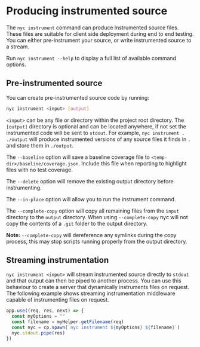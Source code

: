 # Producing instrumented source

The `nyc instrument` command can produce instrumented source files.
These files are suitable for client side deployment during end to end testing.
You can either pre-instrument your source, or write instrumented source to a stream.

Run `nyc instrument --help` to display a full list of available command options.

## Pre-instrumented source

You can create pre-instrumented source code by running:

```bash
nyc instrument <input> [output]
```

`<input>` can be any file or directory within the project root directory.
The `[output]` directory is optional and can be located anywhere, if not set the instrumented code will be sent to `stdout`.
For example, `nyc instrument . ./output` will produce instrumented versions of any source files it finds in `.` and store them in `./output`.

The `--baseline` option will save a baseline coverage file to `<temp-dir>/baseline/coverage.json`.
Include this file when reporting to highlight files with no test coverage.

The `--delete` option will remove the existing output directory before instrumenting.

The `--in-place` option will allow you to run the instrument command.

The `--complete-copy` option will copy all remaining files from the `input` directory to the `output` directory.
When using `--complete-copy` nyc will not copy the contents of a `.git` folder to the output directory.

**Note:** `--complete-copy` will dereference any symlinks during the copy process, this may stop scripts running properly from the output directory.

## Streaming instrumentation

`nyc instrument <input>` will stream instrumented source directly to `stdout` and that output can then be piped to another process.
You can use this behaviour to create a server that dynamically instruments files on request.
The following example shows streaming instrumentation middleware capable of instrumenting files on request.

```javascript
app.use((req, res, next) => {
  const myOptions = ""
  const filename = myHelper.getFilename(req)
  const nyc = cp.spawn(`nyc instrument ${myOptions} ${filename}`)
  nyc.stdout.pipe(res)
})
```
